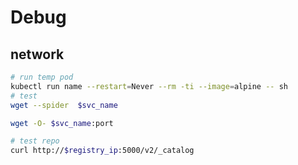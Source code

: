 # Debug

## network

```bash
# run temp pod
kubectl run name --restart=Never --rm -ti --image=alpine -- sh
# test 
wget --spider  $svc_name

wget -O- $svc_name:port
```

```bash
# test repo
curl http://$registry_ip:5000/v2/_catalog
```
